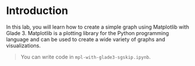 # Introduction

In this lab, you will learn how to create a simple graph using Matplotlib with Glade 3. Matplotlib is a plotting library for the Python programming language and can be used to create a wide variety of graphs and visualizations.

> You can write code in `mpl-with-glade3-sgskip.ipynb`.
